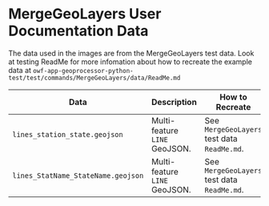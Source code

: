 
# MergeGeoLayers User Documentation Data

The data used in the images are from the MergeGeoLayers test data. 
Look at testing ReadMe for more infomation about how to recreate the example data at `owf-app-geoprocessor-python-test/test/commands/MergeGeoLayers/data/ReadMe.md`

|Data|Description|How to Recreate|Source|
|----|------|-----|----|
|`lines_station_state.geojson`|Multi-feature `LINE` GeoJSON.|See `MergeGeoLayers` test data `ReadMe.md`.|See `MergeGeoLayers` test data `ReadMe.md`.|
|`lines_StatName_StateName.geojson`|Multi-feature `LINE` GeoJSON.|See `MergeGeoLayers` test data `ReadMe.md`.|See `MergeGeoLayers` test data `ReadMe.md`.|
